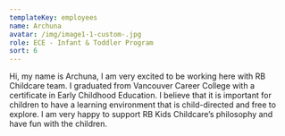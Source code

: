 ```yaml
---
templateKey: employees
name: Archuna
avatar: /img/image1-1-custom-.jpg
role: ECE - Infant & Toddler Program
sort: 6
---
```

Hi, my name is Archuna, I am very excited to be working here with RB Childcare team. I graduated from Vancouver Career College with a certificate in Early Childhood Education. I believe that it is important for children to have a learning environment that is child-directed and free to explore. I am very happy to support RB Kids Childcare’s philosophy and have fun with the children.
